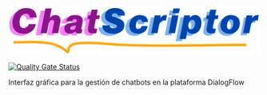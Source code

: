 <img src="web/static/imagenes/CSLogoCompleto.png" alt="">

[![Quality Gate Status](https://sonarcloud.io/api/project_badges/measure?project=clv1003_Chat-Scriptor&metric=alert_status)](https://sonarcloud.io/summary/new_code?id=clv1003_Chat-Scriptor)

Interfaz gráfica para la gestión de chatbots en la plataforma DialogFlow





[comment]: https://dbdzm869oupei.cloudfront.net/img/sticker/preview/75510.png
